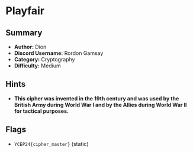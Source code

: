 # Playfair

## Summary
- **Author:** Dion
- **Discord Username:** Rordon Gamsay
- **Category:** Cryptography
- **Difficulty:** Medium

## Hints
- **This cipher was invented in the 19th century and was used by the British Army during World War I and by the Allies during World War II for tactical purposes.**

## Flags
- `YCEP24{cipher_master}` (static)
